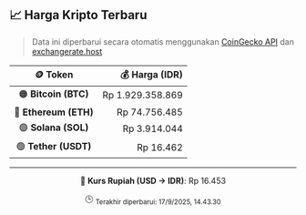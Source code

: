 

<!-- HARGA_KRIPTO -->
## 📈 Harga Kripto Terbaru

> Data ini diperbarui secara otomatis menggunakan [CoinGecko API](https://www.coingecko.com/) dan [exchangerate.host](https://exchangerate.host/)

<div align="center">

| 🪙 Token | 💰 Harga (IDR) |
|:------:|---------------:|
| 🟠 **Bitcoin (BTC)**   | Rp 1.929.358.869 |
| 🔵 **Ethereum (ETH)**  | Rp 74.756.485 |
| 🟣 **Solana (SOL)**    | Rp 3.914.044 |
| 🟢 **Tether (USDT)**   | Rp 16.462 |

---

💱 **Kurs Rupiah (USD → IDR)**: Rp 16.453

🕒 <sub>Terakhir diperbarui: 17/9/2025, 14.43.30</sub>

</div>
<!-- /HARGA_KRIPTO -->